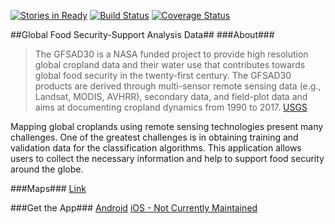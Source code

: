 [![Stories in Ready](https://badge.waffle.io/justinwp/croplands.png?label=ready&title=Ready)](https://waffle.io/justinwp/croplands)
[![Build Status](https://travis-ci.org/justinwp/croplands-mobile.svg)](https://travis-ci.org/justinwp/croplands) [![Coverage Status](https://coveralls.io/repos/justinwp/croplands-mobile/badge.svg)](https://coveralls.io/r/justinwp/croplands) 


##Global Food Security-Support Analysis Data##
###About###
>The GFSAD30 is a NASA funded project to provide high resolution global cropland data and their water use that contributes towards global food security in the twenty-first century. The GFSAD30 products are derived through multi-sensor remote sensing data (e.g., Landsat, MODIS, AVHRR), secondary data, and field-plot data and aims at documenting cropland dynamics from 1990 to 2017. [USGS](http://geography.wr.usgs.gov/science/croplands/)

Mapping global croplands using remote sensing technologies present many challenges. One of the greatest challenges is in obtaining training and validation data for the classification algorithms. This application allows users to collect the necessary information and help to support food security around the globe.

###Maps###
[Link](https://croplands.org)

###Get the App###
[Android](https://play.google.com/store/apps/details?id=com.ionicframework.croplandsmobile194689)
[iOS - Not Currently Maintained](https://itunes.apple.com/us/app/global-croplands/id983733201?mt=8)
